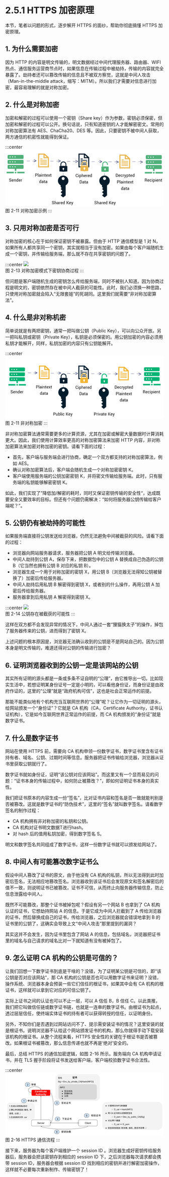 # 2.5.1 HTTPS 加密原理

本节，笔者以问题的形式，逐步解开 HTTPS 的面纱，帮助你彻底搞懂 HTTPS 加密原理。

## 1. 为什么需要加密

因为 HTTP 的内容是明文传输的，明文数据经过中间代理服务器、路由器、WIFI 热点、通信服务运营商节点时，如果信息在传输过程中被劫持，传输的内容就完全暴露了。劫持者还可以篡改传输的信息且不被双方察觉，这就是中间人攻击（Man-in-the-middle attack，缩写：MITM）。所以我们才需要对信息进行加密，最容易理解的就是对称加密。

## 2. 什么是对称加密
加密和解密的过程可以使用一个密钥（Share key）作为参数，密钥必须保密，但加密和解密的过程可以公开。换句话说，只有知道密钥的人才能解密密文。常用的对称加密算法有 AES、ChaCha20、DES 等。因此，只要密钥不被中间人获取，两方通信的机密性就能得到保证。

:::center
  ![](../assets/types-of-encryption-symmetric-encryption.png)<br/>
 图 2-11 对称加密示例
:::

## 3. 只用对称加密是否可行

对称加密的核心在于如何保证密钥不被暴露。但由于 HTTP 通信模型是 1 对 N，如果所有人都共享同一个密钥，其实就相当于没有加密。如果由每个客户端随机生成一个密钥，并传输给服务端，那么就不存在共享密钥的问题了。

:::center
  ![](../assets/https-3.png)<br/>
 图 2-13 对称加密模式下密钥协商过程
:::

但问题是客户端随机生成的密钥怎么传给服务端，同时不被别人知道。因为协商过程是明文的，密钥依然存在被中间人截获的可能性。此时，我们必须换一种思路，只使用对称加密就会陷入“无限套娃”的死胡同。这里我们就需要“非对称加密算法”。

## 4. 什么是非对称机密

简单说就是有两把密钥，通常一把叫做公钥（Public Key），可以向公众开放。另一把叫私钥或密钥（Private Key），私钥是必须保密的。用公钥加密的内容必须用私钥才能解开，同样，私钥加密的内容只有公钥能解开。

:::center
  ![](../assets/types-of-encryption-asymmetric-encryption.png)<br/>
 图 2-11 非对称加密
:::

非对称加密算法通常需要更多的计算资源，尤其在加密或解密大量数据时计算消耗更大。因此，我们使用计算效率更高的对称加密算法来加密 HTTP 内容，非对称加密算法来加密对称加密的密钥。请看下面的过程：

- 首先，客户端与服务端会进行协商，确定一个双方都支持的对称加密算法，例如 AES。
- 确认对称加密算法后，客户端会随机生成一个对称加密密钥 K。
- 客户端使用服务端的公钥加密密钥 K，并将密文传输给服务端。此时，只有服务端的私钥能够解密密钥 K。
 
如此，我们实现了”降低加/解密的耗时，同时又保证密钥传输的安全性“，达成既要安全又要效率的目标。但还有个问题仍需解决：“如何将服务器公钥传输给客户端呢？”。

## 5. 公钥仍有被劫持的可能性

如果服务端直接将公钥发送给浏览器，仍然无法避免中间被截获的风险。请看下面的过程：

-  浏览器向网站服务器请求，服务器把公钥 A 明文给传输浏览器。
- 中间人劫持到公钥 A，保存下来，把数据包中的公钥 A 替换成自己伪造的公钥 B（它当然也拥有公钥 B 对应的私钥 B）。
- 浏览器生成一个用于对称加密的密钥 X，用公钥 B（浏览器无法得知公钥被替换了）加密后传给服务器。
- 中间人劫持后用私钥 B 解密得到密钥 X，或者别的什么操作，再用公钥 A 加密后传给服务器。
- 服务器拿到后用私钥 A 解密得到密钥 X。

:::center
  ![](../assets/https-4.png)<br/>
 图 2-14 公钥存在被截获的可能性
:::

这样在双方都不会发现异常的情况下，中间人通过一套“狸猫换太子”的操作，掉包了服务器传来的公钥，进而得到了密钥 X。

上述问题的根本原因是，浏览器无法确认收到的公钥是不是网站自己的。因为公钥本身是明文传输的，难道还得对公钥的传输进行加密？

## 6. 证明浏览器收到的公钥一定是该网站的公钥

其实所有证明的源头都是一条或多条不证自明的“公理”，由它推导出一切。比如现实生活中，若想证明某身份证号一定是小明的，可以看他身份证，而身份证是由政府作证的，这里的“公理”就是“政府机构可信”，这也是社会正常运作的前提。

那能不能类似地有个机构充当互联网世界的“公理”呢？让它作为一切证明的源头，给网站颁发一个“身份证”？它就是 CA 机构（CA，Certificate Authority，证书认证机构），它是如今互联网世界正常运作的前提，而 CA 机构颁发的“身份证”就是数字证书。


## 7. 什么是数字证书

网站在使用 HTTPS 前，需要向 CA 机构申领一份数字证书，数字证书里含有证书持有者、域名、公钥、过期时间等信息。服务器把证书传输给浏览器，浏览器从证书里获取公钥就行了。

数字证书就如身份证，证明“该公钥对应该网站”。而这里又有一个显而易见的问题：“证书本身的传输过程中，如何防止被篡改？”，即如何证明证书本身的真实性。

我们把证书原本的内容生成一份“签名”，比对证书内容和签名是否一致就能判别是否被篡改。这就是数字证书的“防伪技术”，这里的“签名”就叫数字签名。请看数字签名的制作过程：
- CA 机构拥有非对称加密的私钥和公钥。
- CA 机构对证书明文数据T进行hash。
- 对 hash 后的值用私钥加密，得到数字签名 S。

明文和数字签名共同组成了数字证书，这样一份数字证书就可以颁发给网站了。

## 8. 中间人有可能篡改数字证书么

假设中间人篡改了证书的原文，由于他没有 CA 机构的私钥，所以无法得到此时加密后签名，无法相应地篡改签名。浏览器收到该证书后会发现原文和签名解密后的值不一致，则说明证书已被篡改，证书不可信，从而终止向服务器传输信息，防止信息泄露给中间人。

既然不可能篡改，那整个证书被掉包呢？假设有另一个网站 B 也拿到了 CA 机构认证的证书，它想劫持网站 A 的信息。于是它成为中间人拦截到了 A 传给浏览器的证书，然后替换成自己的证书，传给浏览器，之后浏览器就会错误地拿到 B 的证书里的公钥了，这确实会导致上文“中间人攻击”那里提到的漏洞？

其实这并不会发生，因为证书里包含了网站 A 的信息，包括域名，浏览器把证书里的域名与自己请求的域名比对一下就知道有没有被掉包了。

## 9. 怎么证明 CA 机构的公钥是可信的？

让我们回想一下数字证书到底是干啥的？没错，为了证明某公钥是可信的，即“该公钥是否对应该网站”，那 CA 机构的公钥是否也可以用数字证书来证明？没错，操作系统、浏览器本身会预装一些它们信任的根证书，如果其中会有 CA 机构的根证书，这样就可以拿到它对应的可信公钥了。

实际上证书之间的认证也可以不止一层，可以 A 信任 B，B 信任 C。以此类推，我们把它叫做信任链或数字证书链，也就是一连串的数字证书。由根证书为起点，透过层层信任，使终端实体证书的持有者可以获得转授的信任，以证明身份。

另外，不知你们是否遇到过网站访问不了、提示需安装证书的情况？这里安装的就是根证书。说明浏览器不认给这个网站颁发证书的机构，那么你就得手动下载安装该机构的根证书。从整个流程来看，HTTPS 安全性的关键在于根证书是否被篡改。如果根证书被篡改，那么信息传递也就不再是‘绝对’安全的。

最后，总结 HTTPS 的通信加密逻辑，如图 2-16 所示。服务端向 CA 机构申请证书，并在 TLS 握手阶段将证书发送给客户端，客户端校验数字证书合法性。

:::center
  ![](../assets/CA.svg)<br/>
图 2-16 HTTPS 通信流程
:::

接下来，服务器为每个客户端维护一个 session ID 。浏览器生成好密钥传给服务器后，服务器会把该密钥存到相应的 session ID 下，之后浏览器每次请求都会携带 session ID，服务器会根据 session ID 找到相应的密钥并进行解密加密操作，这样就不必要每次重新制作、传输密钥了！
